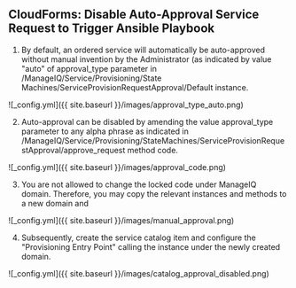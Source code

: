 ## CloudForms&#58; Disable Auto-Approval Service Request to Trigger Ansible Playbook

1. By default, an ordered service will automatically be auto-approved without manual invention by the Administrator (as indicated by value "auto" of approval_type parameter in /ManageIQ/Service/Provisioning/State Machines/ServiceProvisionRequestApproval/Default instance.

![_config.yml]({{ site.baseurl }}/images/approval_type_auto.png)

2. Auto-approval can be disabled by amending the value approval_type parameter to any alpha phrase as indicated in /ManageIQ/Service/Provisioning/StateMachines/ServiceProvisionRequestApproval/approve_request method code. 

![_config.yml]({{ site.baseurl }}/images/approval_code.png)

3. You are not allowed to change the locked code under ManageIQ domain. Therefore, you may copy the relevant instances and methods to a new domain and 

![_config.yml]({{ site.baseurl }}/images/manual_approval.png)

4. Subsequently, create the service catalog item and configure the "Provisioning Entry Point" calling the instance under the newly created domain.

![_config.yml]({{ site.baseurl }}/images/catalog_approval_disabled.png)
